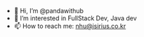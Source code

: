 - 👋 Hi, I’m @pandawithub
- 👀 I’m interested in FullStack Dev, Java dev
- 📫 How to reach me: nhu@isirius.co.kr

<!---
pandawithub/pandawithub is a ✨ special ✨ repository because its `README.md` (this file) appears on your GitHub profile.
You can click the Preview link to take a look at your changes.
--->
